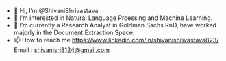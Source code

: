 - 👋 Hi, I’m @ShivaniShrivastava
- 👀 I’m interested in Natural Language Prcessing and Machine Learning. 
- 🌱 I’m currently a Research Analyst in Goldman Sachs RnD, have worked majorly in the Document Extraction Space. 
- 📫 How to reach me https://www.linkedin.com/in/shivanishrivastava823/ Email : shivanisri8124@gmail.com

<!---
ShivaniShrivastava/ShivaniShrivastava is a ✨ special ✨ repository because its `README.md` (this file) appears on your GitHub profile.
You can click the Preview link to take a look at your changes.
--->
